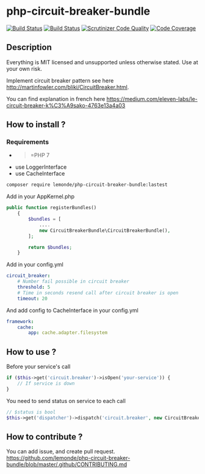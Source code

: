 # php-circuit-breaker-bundle

[![Build Status](https://travis-ci.org/lemonde/php-circuit-breaker-bundle.svg?branch=master)](https://travis-ci.org/lemonde/php-circuit-breaker-bundle)
[![Build Status](https://scrutinizer-ci.com/g/lemonde/php-circuit-breaker-bundle/badges/build.png?b=master)](https://scrutinizer-ci.com/g/lemonde/php-circuit-breaker-bundle/build-status/master)
[![Scrutinizer Code Quality](https://scrutinizer-ci.com/g/lemonde/php-circuit-breaker-bundle/badges/quality-score.png?b=master)](https://scrutinizer-ci.com/g/lemonde/php-circuit-breaker-bundle/?branch=master)
[![Code Coverage](https://scrutinizer-ci.com/g/lemonde/php-circuit-breaker-bundle/badges/coverage.png?b=master)](https://scrutinizer-ci.com/g/lemonde/php-circuit-breaker-bundle/?branch=master)

## Description

Everything is MIT licensed and unsupported unless otherwise stated. Use at your own risk.

Implement circuit breaker pattern see here http://martinfowler.com/bliki/CircuitBreaker.html.

You can find explanation in french here https://medium.com/eleven-labs/le-circuit-breaker-k%C3%A9sako-4763e13a4a03

## How to install ?

### Requirements

- >=PHP 7
- use LoggerInterface
- use CacheInterface

```bash
composer require lemonde/php-circuit-breaker-bundle:lastest
```

Add in your AppKernel.php

```php
public function registerBundles()
    {
        $bundles = [
            ....
            new CircuitBreakerBundle\CircuitBreakerBundle(),
        ];

        return $bundles;
    }
```

Add in your config.yml

```yml
circuit_breaker:
    # Number fail possible in circuit breaker
    threshold: 5
    # Time in seconds resend call after circuit breaker is open
    timeout: 20
```

And add config to CacheInterface in your config.yml

```yml
framework:
    cache:
        app: cache.adapter.filesystem
```


## How to use ?

Before your service's call

```php
if ($this->get('circuit.breaker')->isOpen('your-service')) {
    // If service is down
}
```

You need to send status on service to each call

```php
// $status is bool
$this->get('dispatcher')->dispatch('circuit.breaker', new CircuitBreakerEvent('your-service', $status));
```

## How to contribute ?

You can add issue, and create pull request. https://github.com/lemonde/php-circuit-breaker-bundle/blob/master/.github/CONTRIBUTING.md
